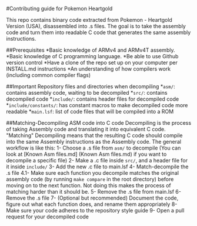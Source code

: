 #Contributing guide for Pokemon Heartgold

This repo contains binary code extracted from Pokemon - Heartgold Version (USA), disassembled into .s files.
The goal is to take the assembly code and turn them into readable C code that generates the same assembly instructions.

##Prerequisites
*Basic knowledge of ARMv4 and ARMv4T assembly.
*Basic knowledge of C programming language.
*Be able to use Github version control
*Have a clone of the repo set up on your computer per INSTALL.md instructions
*An understanding of how compilers work (including common compiler flags)

##Important Repository files and directories when decompiling
*`asm/`: contains assembly code, waiting to be decompiled
*`src/`: contains decompiled code
*`include/`: contains header files for decompiled code
*`include/constants/`: has constant macros to make decompiled code more readable
*`main.lsf`: list of code files that will be compiled into a ROM

##Matching-Decompiling ASM code into C code
Decompiling is the process of taking Assembly code and translating it into equivalent C code.
"Matching" Decompiling means that the resulting C code should compile into the same Assembly instructions as the Assembly code.
The general workflow is like this:
1- Choose a .s file from `asm/` to decompile (You can look at [Known Asm files.md] (Known Asm files.md) if you want to decompile a specific file)
2- Make a .c file inside `src/`, and a header file for it inside `include/`
3- Add the new .c file to main.lsf
4- Match-decompile the .s file
4.1- Make sure each function you decompile matches the original assembly code (by running `make compare` in the root directory) before moving on to the next function. Not doing this makes the process of matching harder than it should be.
5- Remove the .s file from main.lsf
6- Remove the .s file 
7- (Optional but recommended) Document the code, figure out what each function does, and rename them appropriately
8- Make sure your code adheres to the repository style guide
9- Open a pull request for your decompiled code